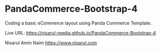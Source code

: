 # PandaCommerce-Bootstrap-4
Coding a basic eCommerce layout using Panda Commerce Template.

Live URL: https://nisarul-media.github.io/PandaCommerce-Bootstrap-4

Nisarul Amin Naim https://www.nisarul.com

